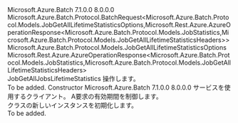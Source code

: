 <Type Name="JobGetAllJobsLifetimeStatisticsBatchRequest" FullName="Microsoft.Azure.Batch.Protocol.BatchRequests.JobGetAllJobsLifetimeStatisticsBatchRequest">
  <TypeSignature Language="C#" Value="public class JobGetAllJobsLifetimeStatisticsBatchRequest : Microsoft.Azure.Batch.Protocol.BatchRequest&lt;Microsoft.Azure.Batch.Protocol.Models.JobGetAllLifetimeStatisticsOptions,Microsoft.Rest.Azure.AzureOperationResponse&lt;Microsoft.Azure.Batch.Protocol.Models.JobStatistics,Microsoft.Azure.Batch.Protocol.Models.JobGetAllLifetimeStatisticsHeaders&gt;&gt;" />
  <TypeSignature Language="ILAsm" Value=".class public auto ansi beforefieldinit JobGetAllJobsLifetimeStatisticsBatchRequest extends Microsoft.Azure.Batch.Protocol.BatchRequest`2&lt;class Microsoft.Azure.Batch.Protocol.Models.JobGetAllLifetimeStatisticsOptions, class Microsoft.Rest.Azure.AzureOperationResponse`2&lt;class Microsoft.Azure.Batch.Protocol.Models.JobStatistics, class Microsoft.Azure.Batch.Protocol.Models.JobGetAllLifetimeStatisticsHeaders&gt;&gt;" />
  <TypeSignature Language="DocId" Value="T:Microsoft.Azure.Batch.Protocol.BatchRequests.JobGetAllJobsLifetimeStatisticsBatchRequest" />
  <TypeSignature Language="VB.NET" Value="Public Class JobGetAllJobsLifetimeStatisticsBatchRequest&#xA;Inherits BatchRequest(Of JobGetAllLifetimeStatisticsOptions, AzureOperationResponse(Of JobStatistics, JobGetAllLifetimeStatisticsHeaders))" />
  <TypeSignature Language="F#" Value="type JobGetAllJobsLifetimeStatisticsBatchRequest = class&#xA;    inherit BatchRequest&lt;JobGetAllLifetimeStatisticsOptions, AzureOperationResponse&lt;JobStatistics, JobGetAllLifetimeStatisticsHeaders&gt;&gt;" />
  <AssemblyInfo>
    <AssemblyName>Microsoft.Azure.Batch</AssemblyName>
    <AssemblyVersion>7.1.0.0</AssemblyVersion>
    <AssemblyVersion>8.0.0.0</AssemblyVersion>
  </AssemblyInfo>
  <Base>
    <BaseTypeName>Microsoft.Azure.Batch.Protocol.BatchRequest&lt;Microsoft.Azure.Batch.Protocol.Models.JobGetAllLifetimeStatisticsOptions,Microsoft.Rest.Azure.AzureOperationResponse&lt;Microsoft.Azure.Batch.Protocol.Models.JobStatistics,Microsoft.Azure.Batch.Protocol.Models.JobGetAllLifetimeStatisticsHeaders&gt;&gt;</BaseTypeName>
    <BaseTypeArguments>
      <BaseTypeArgument TypeParamName="TOptions">Microsoft.Azure.Batch.Protocol.Models.JobGetAllLifetimeStatisticsOptions</BaseTypeArgument>
      <BaseTypeArgument TypeParamName="TResponse">Microsoft.Rest.Azure.AzureOperationResponse&lt;Microsoft.Azure.Batch.Protocol.Models.JobStatistics,Microsoft.Azure.Batch.Protocol.Models.JobGetAllLifetimeStatisticsHeaders&gt;</BaseTypeArgument>
    </BaseTypeArguments>
  </Base>
  <Interfaces />
  <Docs>
    <summary>
            <see cref="T:Microsoft.Azure.Batch.Protocol.IBatchRequest" /> JobGetAllJobsLifetimeStatistics 操作します。
            </summary>
    <remarks>To be added.</remarks>
  </Docs>
  <Members>
    <Member MemberName=".ctor">
      <MemberSignature Language="C#" Value="public JobGetAllJobsLifetimeStatisticsBatchRequest (Microsoft.Azure.Batch.Protocol.BatchServiceClient serviceClient, System.Threading.CancellationToken cancellationToken);" />
      <MemberSignature Language="ILAsm" Value=".method public hidebysig specialname rtspecialname instance void .ctor(class Microsoft.Azure.Batch.Protocol.BatchServiceClient serviceClient, valuetype System.Threading.CancellationToken cancellationToken) cil managed" />
      <MemberSignature Language="DocId" Value="M:Microsoft.Azure.Batch.Protocol.BatchRequests.JobGetAllJobsLifetimeStatisticsBatchRequest.#ctor(Microsoft.Azure.Batch.Protocol.BatchServiceClient,System.Threading.CancellationToken)" />
      <MemberSignature Language="F#" Value="new Microsoft.Azure.Batch.Protocol.BatchRequests.JobGetAllJobsLifetimeStatisticsBatchRequest : Microsoft.Azure.Batch.Protocol.BatchServiceClient * System.Threading.CancellationToken -&gt; Microsoft.Azure.Batch.Protocol.BatchRequests.JobGetAllJobsLifetimeStatisticsBatchRequest" Usage="new Microsoft.Azure.Batch.Protocol.BatchRequests.JobGetAllJobsLifetimeStatisticsBatchRequest (serviceClient, cancellationToken)" />
      <MemberType>Constructor</MemberType>
      <AssemblyInfo>
        <AssemblyName>Microsoft.Azure.Batch</AssemblyName>
        <AssemblyVersion>7.1.0.0</AssemblyVersion>
        <AssemblyVersion>8.0.0.0</AssemblyVersion>
      </AssemblyInfo>
      <Parameters>
        <Parameter Name="serviceClient" Type="Microsoft.Azure.Batch.Protocol.BatchServiceClient" />
        <Parameter Name="cancellationToken" Type="System.Threading.CancellationToken" />
      </Parameters>
      <Docs>
        <param name="serviceClient">サービスを使用するクライアント。</param>
        <param name="cancellationToken">A<see cref="T:System.Threading.CancellationToken" />要求の有効期間を制御します。</param>
        <summary>
            <see cref="T:Microsoft.Azure.Batch.Protocol.BatchRequests.JobGetAllJobsLifetimeStatisticsBatchRequest" /> クラスの新しいインスタンスを初期化します。
            </summary>
        <remarks>To be added.</remarks>
      </Docs>
    </Member>
  </Members>
</Type>